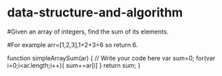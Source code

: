 # data-structure-and-algorithm

#Given an array of integers, find the sum of its elements.

#For example arr=[1,2,3],1+2+3=6 so return 6.


function simpleArraySum(ar) {
    // Write your code here
    var sum=0;
    for(var i=0;i<ar.length;i++){
        sum+=ar[i]
    }
    return sum;
}
